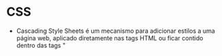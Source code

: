 # CSS
- Cascading Style Sheets é um mecanismo para adicionar estilos a uma página web, aplicado diretamente nas tags HTML ou ficar contido dentro das tags "<style>". Também é possível, adicionar estilos adicionando um link para um arquivo CSS que contém os estilos.


### Pacotes Instalados
- npm install --save-dev @babel/core @babel/preset-env @babel/preset-react babel-loader
- npm i css-loader --save-dev
- npm i file-loader --save-dev
- npm i html-loader --save-dev
- npm i --save-dev html-webpack-live-reload-plugin
- npm i --save-dev html-webpack-plugin
- npm i --save-dev mini-css-extract-plugin
- npm i --save-dev sass
- npm i --save-dev sass-loader
- npm i --save-dev style-loader
- npm i --save-dev webpack webpack-cli webpack-dev-server
- npm i --save-dev autoprefixer
- npm i --save-dev imagemin-webpack-plugin
- npm i --save-dev url-loader webpack-merge

- Para desinstalar um pacote basta rodar o código: `npm uninstall <nome-pacote>`

#### Instalação
- Requer o node.js instalado
- Baixar ou clonar este repositório
- Acessar com o terminal a pasta do projeto, baixado e executar o comando: `npm install` 

#### Rodar local
- executar o comando `npm run dev`